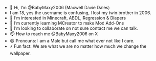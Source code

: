 - 👋 Hi, I’m @BabyMaxy2006 (Maxwell Davie Dales)
- I am 18, yes the username is confusing, I lost my twin brother in 2006.
- 👀 I’m interested in Minecraft, ABDL, Regression & Diapers
- 🌱 I’m currently learning MCreator to make Mod Add-Ons
- 💞️ I’m looking to collaborate on not sure contact me we can talk.
- 📫 How to reach me @BabyMaxy2006 on X
- 😄 Pronouns: I am a Male but call me what ever not like I care.
- ⚡ Fun fact: We are what we are no matter how much we change the wallpaper.

<!---
BabyMaxy2006/BabyMaxy2006 is a ✨ special ✨ repository because its `README.md` (this file) appears on your GitHub profile.
You can click the Preview link to take a look at your changes.
--->
